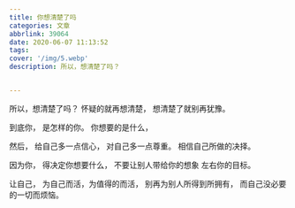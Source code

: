 ```yaml
---
title: 你想清楚了吗
categories: 文章
abbrlink: 39064
date: 2020-06-07 11:13:52
tags:
cover: '/img/5.webp'
description: 所以，想清楚了吗？


---
```


所以，想清楚了吗？
怀疑的就再想清楚，
想清楚了就别再犹豫。

到底你，
是怎样的你。
你想要的是什么，

然后，
给自己多一点信心，
对自己多一点尊重。
相信自己所做的决择。

因为你，
得决定你想要什么，
不要让别人带给你的想象
左右你的目标。

让自己，
为自己而活，为值得的而活，
别再为别人所得到所拥有，
而自己没必要的一切而烦恼。